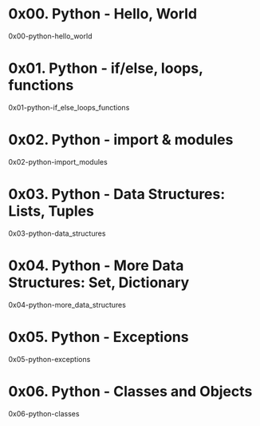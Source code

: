 # 0x00. Python - Hello, World

0x00-python-hello_world

# 0x01. Python - if/else, loops, functions

0x01-python-if_else_loops_functions

# 0x02. Python - import & modules

0x02-python-import_modules

# 0x03. Python - Data Structures: Lists, Tuples

0x03-python-data_structures

# 0x04. Python - More Data Structures: Set, Dictionary

0x04-python-more_data_structures

# 0x05. Python - Exceptions

0x05-python-exceptions

# 0x06. Python - Classes and Objects

0x06-python-classes